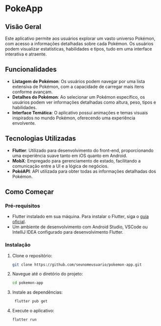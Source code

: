 # PokeApp

## Visão Geral
Este aplicativo permite aos usuários explorar um vasto universo Pokémon, com acesso a informações detalhadas sobre cada Pokémon. Os usuários podem visualizar estatísticas, habilidades e tipos, tudo em uma interface interativa e atraente.

## Funcionalidades
- **Listagem de Pokémon**: Os usuários podem navegar por uma lista extensiva de Pokémon, com a capacidade de carregar mais itens conforme avançam.
- **Detalhes do Pokémon**: Ao selecionar um Pokémon específico, os usuários podem ver informações detalhadas como altura, peso, tipos e habilidades.
- **Interface Temática**: O aplicativo possui animações e temas visuais inspirados no mundo Pokémon, oferecendo uma experiência envolvente.

## Tecnologias Utilizadas
- **Flutter**: Utilizado para desenvolvimento do front-end, proporcionando uma experiência suave tanto em iOS quanto em Android.
- **MobX**: Empregado para gerenciamento de estado, facilitando a comunicação entre a UI e a lógica de negócios.
- **PokéAPI**: API utilizada para obter todas as informações detalhadas dos Pokémon.

## Como Começar

### Pré-requisitos
- Flutter instalado em sua máquina. Para instalar o Flutter, siga o [guia oficial](https://flutter.dev/docs/get-started/install).
- Um ambiente de desenvolvimento com Android Studio, VSCode ou IntelliJ IDEA configurado para desenvolvimento Flutter.

### Instalação
1. Clone o repositório:
   ```bash
   git clone https://github.com/seunomeusuario/pokemon-app.git

2. Navegue até o diretório do projeto:
   ```bash
   cd pokemon-app

3. Instale as dependências:
   ```bash
    flutter pub get

4. Execute o aplicativo:
    ```bash
    flutter run


